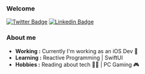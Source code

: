 ### Welcome

[![Twitter Badge](https://img.shields.io/badge/-@__manasv-1ca0f1?style=flat-square&logo=twitter&logoColor=white&link=https://twitter.com/_manasv)](https://twitter.com/_manasv) 
[![Linkedin Badge](https://img.shields.io/badge/-Manuel_S%C3%A1nchez-blue?style=flat-square&logo=Linkedin&logoColor=white&link=https://www.linkedin.com/in/manuel-sanchez/)](https://www.linkedin.com/in/manuel-sanchez/) 

### About me
-  **Working :** Currently I'm working as an iOS Dev :iphone:
-  **Learning :** Reactive Programming | SwiftUI
-  **Hobbies :** Reading about tech :technologist: | PC Gaming :video_game:
